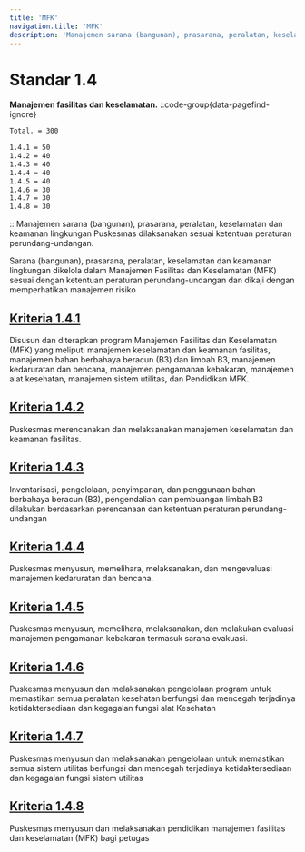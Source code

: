 ```yaml
---
title: 'MFK'
navigation.title: 'MFK'
description: 'Manajemen sarana (bangunan), prasarana, peralatan, keselamatan dan keamanan lingkungan Puskesmas dilaksanakan sesuai ketentuan peraturan perundang-undangan. Sarana (bangunan), prasarana, peralatan, keselamatan dan keamanan lingkungan dikelola dalam Manajemen Fasilitas dan Keselamatan (MFK) sesuai dengan ketentuan peraturan perundang-undangan dan dikaji dengan memperhatikan manajemen risiko '
---
```


# Standar 1.4 
**Manajemen fasilitas dan keselamatan.** 
::code-group{data-pagefind-ignore}
```bash [Nilai]
Total. = 300
```
```bash [Kriteria]
1.4.1 = 50
1.4.2 = 40
1.4.3 = 40
1.4.4 = 40
1.4.5 = 40
1.4.6 = 30
1.4.7 = 30
1.4.8 = 30
```
::
Manajemen sarana (bangunan), prasarana, peralatan, keselamatan dan keamanan lingkungan Puskesmas dilaksanakan sesuai ketentuan peraturan perundang-undangan. 

Sarana (bangunan), prasarana, peralatan, keselamatan dan keamanan lingkungan dikelola dalam Manajemen Fasilitas dan Keselamatan (MFK) sesuai dengan ketentuan peraturan perundang-undangan dan dikaji dengan memperhatikan manajemen risiko 

## [Kriteria 1.4.1](/1/4/1) 
Disusun dan diterapkan program Manajemen Fasilitas dan Keselamatan (MFK) yang meliputi manajemen keselamatan dan keamanan fasilitas, manajemen bahan berbahaya beracun (B3) dan limbah B3, manajemen kedaruratan dan bencana, manajemen pengamanan kebakaran, manajemen alat kesehatan, manajemen sistem utilitas, dan Pendidikan MFK. 
## [Kriteria 1.4.2](/1/4/2) 
Puskesmas merencanakan dan melaksanakan manajemen keselamatan dan keamanan fasilitas. 
## [Kriteria 1.4.3](/1/4/3) 
Inventarisasi, pengelolaan, penyimpanan, dan penggunaan bahan berbahaya beracun (B3), pengendalian dan pembuangan limbah B3 dilakukan berdasarkan perencanaan dan ketentuan peraturan perundang-undangan 
## [Kriteria 1.4.4](/1/4/4) 
Puskesmas menyusun, memelihara, melaksanakan, dan mengevaluasi manajemen kedaruratan dan bencana. 
## [Kriteria 1.4.5](/1/4/5) 
Puskesmas menyusun, memelihara, melaksanakan, dan melakukan evaluasi manajemen pengamanan kebakaran termasuk sarana evakuasi. 
## [Kriteria 1.4.6](/1/4/6) 
Puskesmas menyusun dan melaksanakan pengelolaan program untuk memastikan semua peralatan kesehatan berfungsi dan mencegah terjadinya ketidaktersediaan dan kegagalan fungsi alat Kesehatan 
## [Kriteria 1.4.7](/1/4/7) 
Puskesmas menyusun dan melaksanakan pengelolaan untuk memastikan semua sistem utilitas berfungsi dan mencegah terjadinya ketidaktersediaan dan kegagalan fungsi sistem utilitas 
## [Kriteria 1.4.8](/1/4/8) 
Puskesmas menyusun dan melaksanakan pendidikan manajemen fasilitas dan keselamatan (MFK) bagi petugas 
